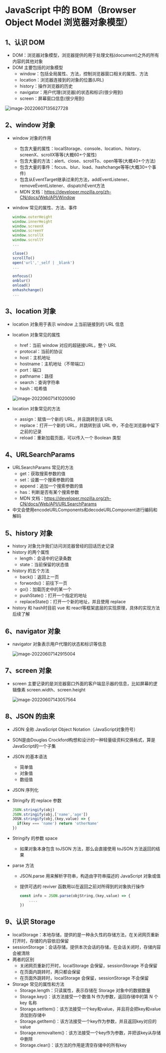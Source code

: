 # JavaScript 中的 BOM（Browser Object Model 浏览器对象模型）



## 1、认识 DOM

- DOM：浏览器对象模型，浏览器提供的用于处理文档(document)之外的所有内容的其他对象
- DOM 主要包括的对象模型
  - window：包括全局属性、方法，控制浏览器窗口相关的属性、方法
  - location：浏览器连接到的对象的位置(URL)
  - history：操作浏览器的历史
  - navigator：用户代理(浏览器)的状态和标识(很少用到)
  - screen：屏幕窗口信息(很少用到)

![image-20220607135627728](https://tva1.sinaimg.cn/large/e6c9d24ely1h2zn0oxw8wj20oc0mqdh3.jpg)



## 2、window 对象

- window 对象的作用
  - 包含大量的属性：localStorage、console、location、history、screenX、scrollX等等(大概60+个属性)
  - 包含大量的方法：alert、close、scrollTo、open等等(大概40+个方法)
  - 包含大量的事件：focus、blur、load、hashchange等等(大概30+个事件)
  - 包含从EventTarget继承过来的方法，addEventListener、removeEventListener、dispatchEvent方法
  - MDN 文档：https://developer.mozilla.org/zh-CN/docs/Web/API/Window

- window 常见的属性、方法、事件

  ```js
  window.outerHeight
  window.innerHeight
  window.screenX
  window.screenY
  window.scrollX
  window.scrollY
  ...
  
  close()
  scrollTo()
  open('url','_self | _blank')
  ...
  
  onfocus()
  onblur()
  onload()
  onhashchange()
  ...
  ```



## 3、location 对象

- location 对象用于表示 window 上当前链接到的 URL 信息

- location 对象常见的属性

  - href：当前 window 对应的超链接URL，整个 URL
  - protocal：当前的协议
  - host：主机地址
  - hostname：主机地址（不带端口）
  - port：端口
  - pathname：路径
  - search：查询字符串
  - hash：哈希值

  ![image-20220607141020090](https://tva1.sinaimg.cn/large/e6c9d24ely1h2znf2vgp7j21tw08675k.jpg)

- location 对象常见的方法

  - assign：赋值一个新的 URL，并且跳转到该 URL
  - replace：打开一个新的 URL，并跳转到该 URL 中，不会在浏览器中留下之前的记录
  - reload：重新加载页面，可以传入一个 Boolean 类型

## 

## 4、URLSearchParams

- URLSearchParams 常见的方法
  - get：获取搜索参数的值
  - set：设置一个搜索参数的值
  - append：追加一个搜索参数的值
  - has：判断是否有某个搜索参数
  - MDN 文档：https://developer.mozilla.org/zh-CN/docs/Web/API/URLSearchParams
- 中文会使用encodeURLComponents和decodeURLComponent进行编码和解码



## 5、history 对象

- history 对象允许我们访问浏览器曾经的回话历史记录
- history 的两个属性
  - length：会话中的记录条数
  - state：当前保留的状态值
- history 的五个方法
  - back()：返回上一页
  - forwords()：前往下一页
  - go()：加载历史中的某一个
  - pushState()：打开一个指定的地址
  - replaceState()：打开一个新的地址，并且使用 replace
- history 和 hash时目前 vue 和 react等框架底层的实现原理，具体的实现方法后续了解



## 6、navigator 对象

- navigator 对象表示用户代理的状态和标识等信息

  ![image-20220607142915004](https://tva1.sinaimg.cn/large/e6c9d24ely1h2znyruh0aj21240u0gps.jpg)



## 7、screen 对象

- screen 主要记录的是浏览器窗口外面的客户端显示器的信息，比如屏幕的逻辑像素 screen.width、screen.height

  ![image-20220607143057564](https://tva1.sinaimg.cn/large/e6c9d24ely1h2zo0jgm9aj21u00ragpk.jpg)



## 8、JSON 的由来

- JSON 全称 JavaScript Object Notation（JavaScript对象符号）
- SON是由Douglas Crockford构想和设计的一种轻量级资料交换格式，算是JavaScript的一个子集
- JSON 的基本语法

  - 简单值
  - 对象值
  - 数组值
- JSON 序列化
- Stringify 的 replace 参数

  ```js
  JSON.stringify(obj)
  JSON.stringify(obj,['name','age'])
  JOSN.stringify(obj,(key,value) => {
    if(key === 'name') return 'otherName'
  })
  ```
- Stringify 的参数 space

  - 如果对象本身包含 toJSON 方法，那么会直接使用 toJSON 方法返回的结果

- parse 方法

  - JSON.parse 用来解析字符串，构造由字符串描述的 JavaScript 对象或值

  - 提供可选的 reviver 函数用以在返回之前对所得到的对象执行操作

    ```js
    const info = JSON.parse(objString,(key,value) => {
    	....
    })
    ```



## 9、认识 Storage

- localStorage：本地存储，提供的是一种永久性的存储方法，在关闭网页重新打开时，存储的内容依旧保留
- sessionStorage：会话存储，提供本次会话的存储，在会话关闭时，存储内容会被清除
- 两者的区别
  - 关闭网页重新打开时，localStorage 会保留，sessionStorage 不会保留
  - 在页面内跳转时，两只都会保留
  - 在页面外跳转时，localStorage 会保留，sessionStorage 不会保留
- Storage 常见的属性和方法
  - Storage.length：只读属性，表示存储在 Storage 对象中的数据数量
  - Storage.key()：该方法接受一个数值 N 作为参数，返回存储中的第 N 个 key 名称
  - Storage.setItem()：该方法接受一个key和value，并且将会把key和value添加到存储中
  - Storage.getItem()：该方法接受一个key作为参数，并且返回key对应的value
  - Storage.removaItem()：该方法接受一个key作为参数，并把该key从存储中删除
  - Storage.clear()：该方法的作用是清空存储中的所有key
